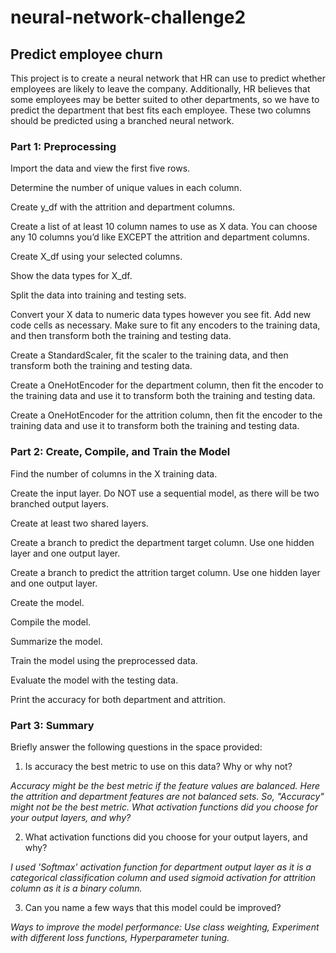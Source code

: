 # neural-network-challenge2

## Predict employee churn  
  This project is to create a neural network that HR can use to predict whether employees are likely to leave the company. Additionally, HR believes that some employees may be better suited to other departments, so we have to predict the department that best fits each employee. These two columns should be predicted using a branched neural network.

  ### Part 1: Preprocessing
Import the data and view the first five rows.

Determine the number of unique values in each column.

Create y_df with the attrition and department columns.

Create a list of at least 10 column names to use as X data. You can choose any 10 columns you’d like EXCEPT the attrition and department columns.

Create X_df using your selected columns.

Show the data types for X_df.

Split the data into training and testing sets.

Convert your X data to numeric data types however you see fit. Add new code cells as necessary. Make sure to fit any encoders to the training data, and then transform both the training and testing data.

Create a StandardScaler, fit the scaler to the training data, and then transform both the training and testing data.

Create a OneHotEncoder for the department column, then fit the encoder to the training data and use it to transform both the training and testing data.

Create a OneHotEncoder for the attrition column, then fit the encoder to the training data and use it to transform both the training and testing data.

  ### Part 2: Create, Compile, and Train the Model
Find the number of columns in the X training data.

Create the input layer. Do NOT use a sequential model, as there will be two branched output layers.

Create at least two shared layers.

Create a branch to predict the department target column. Use one hidden layer and one output layer.

Create a branch to predict the attrition target column. Use one hidden layer and one output layer.

Create the model.

Compile the model.

Summarize the model.

Train the model using the preprocessed data.

Evaluate the model with the testing data.

Print the accuracy for both department and attrition.

 ### Part 3: Summary
Briefly answer the following questions in the space provided:

1. Is accuracy the best metric to use on this data? Why or why not?

*Accuracy might be the best metric if the feature values are balanced. Here the attrition and department features are not balanced sets. So, "Accuracy" might not be the best metric.
What activation functions did you choose for your output layers, and why?*

2. What activation functions did you choose for your output layers, and why?

*I used 'Softmax' activation function for department output layer as it is a categorical classification column and used sigmoid activation for attrition column as it is a binary column.*
  
3. Can you name a few ways that this model could be improved?

*Ways to improve the model performance: Use class weighting, Experiment with different loss functions, Hyperparameter tuning.*
  
